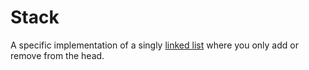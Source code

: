 # Stack

A specific implementation of a singly [linked list](./linked-list.md) where you only add or remove from the head.
